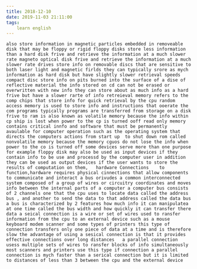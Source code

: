```yaml
---
title: 2018-12-10
date: 2019-11-03 21:11:00
tags:
    learn english
---
```

	also store information in magnetic particles embedded in removeable disk that may be floppy or rigid floppy disks store less information than a hard disk frive and retrieve the information at a much slower rate magneto optical disk frive and retrieve the information at a much slower rate drives store info on removable discs that are sensitive to both laser light and magnetic firlds they can typically srore as mych information as hard disk but have slightly slower retrieval speeds compact disc store info on pits burned into the surface of a dise of reflective material the info stored on cd can not be erased or overwritten with new info they can store about as much info as a hard frive but have a slower rarte of info retreieval	memory refers to the comp chips that store info for quick retrieval by the cpu random access memory is used to store info and instructions that ooerate the com programs typically programs are transferred from storage on a disk frive to ram is also known as volatile memory because the info within cp ship is lost when power to the cp is turned ooff read only memory contains critical innfo and software that must be permanently avaulable for computer operation such as the operating system that directs the computers actions from start up  to shut down rom called nonvolatile memory because the memory cguos do not lose the info when power to the co is turned off	some devices serve more than one purpose for example floppy disk may also be used as input devices if they contain info to be use and processd by the computer user in addition they can be used as output devices if the user wants to store the results of computation on them,	hardware Connections	to function,hardware requires physical cinnections that allow components to communicate and interact a bus orivudes a common interconnected system composed of a group of wires or circuitry coordinates and moves info between the internal parts of a computer a computer bus consists of 2 channels one that the cpu uses to locate data called the address bus , and another to send the data to that address called the data bus a bus is characterized by 2 features how much info it can manipulatea at one time called the bus width and how quickly it can transfer there data	a seical connection is a wire or set of wires used to ransfer information from the cpu to an external device such as a mouse keyboard modem scanner and some types of printers this type of connection transfers only one piece of data at a time and is therefore slow the advantage of using a sesical connection is that it provides effective connections over long distances	a parallel connection usess multiple sets of wires to ransfer blocks of info simultaneously most scanners and printers use this type if connection a parallel connection is mych faster than a serical connection but it is limited to distances of less than 3 between the cpu and the external device